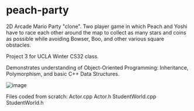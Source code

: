 # peach-party
2D Arcade Mario Party "clone". Two player game in which Peach and Yoshi have to race each other around the map to collect as many stars and coins as possible while avoiding Bowser, Boo, and other various square obstacles.

Project 3 for UCLA Winter CS32 class.

Demonstrates understanding of Object-Oriented Programming: Inheritance, Polymorphism, and basic C++ Data Structures.

![image](https://user-images.githubusercontent.com/42717361/223283218-ab957050-c3b9-40c0-8309-db0e08bb506e.png)

Files coded from scratch:
Actor.cpp
Actor.h
StudentWorld.cpp
StudentWorld.h
